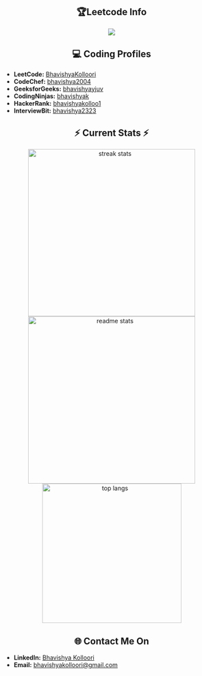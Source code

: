 
<h2 align="center"> 🏆Leetcode Info </h2>
<p align="center">
  
  <img  align=top flex-grow=1 src="https://leetcard.jacoblin.cool/KBhavishya?theme=dark&font=Nunito&ext=heatmap" />  
</p>




<h2 align="center">💻 Coding Profiles</h2>

- **LeetCode:** [BhavishyaKolloori](https://leetcode.com/u/KBhavishya/)
- **CodeChef:** [bhavishya2004](https://www.codechef.com/users/bhavishya2004)
- **GeeksforGeeks:** [bhavishyayjuv](https://www.geeksforgeeks.org/user/bhavishyayjuv/)
- **CodingNinjas:** [bhavishyak](https://www.naukri.com/code360/profile/bhavishyak)
- **HackerRank:** [bhavishyakolloo1](https://www.hackerrank.com/profile/bhavishyakolloo1)
- **InterviewBit:** [bhavishya2323](https://www.interviewbit.com/profile/bhavishya2323/)


<h2 align="center"> ⚡ Current Stats ⚡</h2>
<div align=center>
  <img width=390 src="https://streak-stats.demolab.com/?user=Bhavishyakolloori&count_private=true&theme=react&border_radius=10" alt="streak stats"/>
  <img width=390 src="https://github-readme-stats.vercel.app/api?username=BhavishyaKolloori&show_icons=true&theme=react&rank_icon=github&border_radius=10" alt="readme stats" />
  <img width=325 align="center" src="https://github-readme-stats.vercel.app/api/top-langs/?username=Bhavishyakolloori&hide=HTML&langs_count=8&layout=compact&theme=react&border_radius=10&size_weight=0.5&count_weight=0.5&exclude_repo=github-readme-stats" alt="top langs" />
</div>

 


<h2 align="center" > 🌐 Contact Me On </h2>

- **LinkedIn:** [Bhavishya Kolloori](https://www.linkedin.com/in/bhavishya-kolloori/)
- **Email:** <a href="mailto:bhavishyakolloori@gmail.com">bhavishyakolloori@gmail.com</a>
